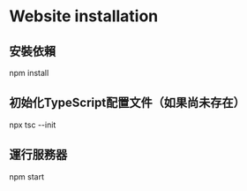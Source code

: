 # Website installation
## 安裝依賴
npm install
## 初始化TypeScript配置文件（如果尚未存在）
npx tsc --init
## 運行服務器
npm start